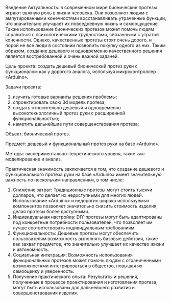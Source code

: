 Введение
Актуальность: в современном мире бионические протезы играют важную роль в жизни человека. Они позволяют людям с ампутированными конечностями восстанавливать утраченные функции, что значительно улучшает их повседневную жизнь и самоощущение. Также использование бионических
протезов может помочь людям справиться с психологическими трудностями, связанными с утратой конечности. Однако, качественные протезы стоят очень дорого, и порой не все люди в состоянии позволить покупку одного из них. Таким образом, создание дешевого и одновременно
качественного решения является востребованной и очень важной задачей.

Цель проекта: создать дешевый бионический протез руки с функционалом как у дорогого аналога, используя микроконтроллер «Arduino».

Задачи проекта:  
1) изучить готовые варианты решения проблемы;
2) спроектировать свою 3d модель протеза;    
3) создать относительно дешевый и одновременно высокотехнологичный протез руки с расширенной функциональностью;
4) наметить дальнейшие пути совершенствования протеза;

Объект: бионический протез. 

Предмет: дешевый и функциональный протез руки на базе «Arduino».

Методы: экспериментально-теоретического уровня, такие как: моделирование и анализ.

Практическая значимость заключается в том, что создание дешевого и функционального протеза руки на базе «Arduino» имеет значительную важность по нескольким направлениям, в том числе:
1.	Снижение затрат: Традиционные протезы могут стоить тысячи долларов, что делает их недоступными для многих людей. Использование «Arduino» и недорогих широко используемых компонентов позволяет значительно снизить стоимость изделия, делая протезы более доступными.
2.	Индивидуальная настройка: DIY-протезы могут быть адаптированы под конкретные потребности пользователей, что позволяет им лучше соответствовать индивидуальным требованиям.
3.	Функциональность: Дешевые протезы могут обеспечить пользователям возможность выполнять базовые действия, такие как захват предметов, что значительно улучшает их качество жизни и автономность.
4.	Социальная интеграция: Возможность использования функциональных протезов может помочь людям с ограниченными возможностями интегрироваться в общество, повышая их самооценку и уверенность.
5.	Получение практического опыта: Результаты и решения, полученные в процессе проектирования и изготовления протеза, могут быть использованы для дальнейшего развития и совершенствования изделия.
